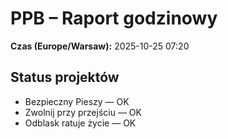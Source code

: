 # PPB – Raport godzinowy
**Czas (Europe/Warsaw):** 2025-10-25 07:20

## Status projektów
- Bezpieczny Pieszy — OK
- Zwolnij przy przejściu — OK
- Odblask ratuje życie — OK

